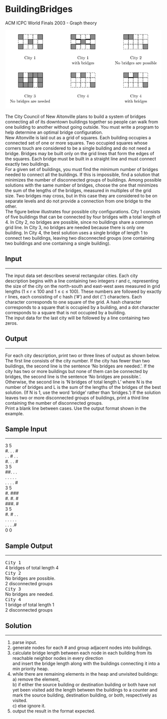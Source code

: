 # BuildingBridges

ACM ICPC World Finals 2003 - Graph theory

![alt](https://github.com/nhays89/BuildingBridges/blob/master/buildingbridges.png)

The City Council of New Altonville plans to build a system of bridges connecting all of its downtown
buildings together so people can walk from one building to another without going outside. You must
write a program to help determine an optimal bridge configuration.</br>
New Altonville is laid out as a grid of squares. Each building occupies a connected set of one or
more squares. Two occupied squares whose corners touch are considered to be a single building and
do not need a bridge. Bridges may be built only on the grid lines that form the edges of the squares.
Each bridge must be built in a straight line and must connect exactly two buildings.</br>
For a given set of buildings, you must find the minimum number of bridges needed to connect all
the buildings. If this is impossible, find a solution that minimizes the number of disconnected groups of
buildings. Among possible solutions with the same number of bridges, choose the one that minimizes
the sum of the lengths of the bridges, measured in multiples of the grid size. Two bridges may cross,
but in this case they are considered to be on separate levels and do not provide a connection from one
bridge to the other.</br>
The figure below illustrates four possible city configurations. City 1 consists of five buildings that
can be connected by four bridges with a total length of 4. In City 2, no bridges are possible, since
no buildings share a common grid line. In City 3, no bridges are needed because there is only one
building. In City 4, the best solution uses a single bridge of length 1 to connect two buildings, leaving
two disconnected groups (one containing two buildings and one containing a single building).</br>

## Input
---
The input data set describes several rectangular cities. Each city description begins with a line containing
two integers r and c, representing the size of the city on the north-south and east-west axes
measured in grid lengths (1 ≤ r ≤ 100 and 1 ≤ c ≤ 100). These numbers are followed by exactly r lines,
each consisting of c hash (‘#’) and dot (‘.’) characters. Each character corresponds to one square of
the grid. A hash character corresponds to a square that is occupied by a building, and a dot character
corresponds to a square that is not occupied by a building.</br>
The input data for the last city will be followed by a line containing two zeros.</br>

## Output 
---
For each city description, print two or three lines of output as shown below. The first line consists of
the city number. If the city has fewer than two buildings, the second line is the sentence ‘No bridges
are needed.’. If the city has two or more buildings but none of them can be connected by bridges, the
second line is the sentence ‘No bridges are possible.’. Otherwise, the second line is ‘N bridges
of total length L’ where N is the number of bridges and L is the sum of the lengths of the bridges
of the best solution. (If N is 1, use the word ‘bridge’ rather than ‘bridges.’) If the solution leaves
two or more disconnected groups of buildings, print a third line containing the number of disconnected
groups.</br>
Print a blank line between cases. Use the output format shown in the example.</br>

## Sample Input
---
3 5</br>
#. . . #</br>
. . # . .</br>
#. . . #</br>
3 5</br>
##. . .</br>
. . . . .</br>
. . . . #</br>
3 5</br>
#. ###</br>
#. #. #</br>
###. #</br>
3 5</br>
#. # . .</br>
. . . . .</br>
. . . .#</br>
0 0</br>

## Sample Output
---

<samp>City 1</samp></br>
4 bridges of total length 4</br>
<samp>City 2</samp></br>
No bridges are possible.</br>
2 disconnected groups</br>
<samp>City 3</samp></br>
No bridges are needed.</br>
<samp>City 4</samp></br>
1 bridge of total length 1</br>
2 disconnected groups</br>

## Solution
---
1) parse input.<br>
2) generate nodes for each # and group adjacent nodes into buildings.<br>
3) calculate bridge length between each node in each building from its reachable neighbor nodes in every direction<br>
   and insert the bridge length along with the buildings connecting it into a min priority heap.<br>
4) while there are remaining elements in the heap and unvisited buildings:<br>
  a) remove the element,<br>
  b) if either the source building or destination building or both have not yet been visited add the length between the buildings
      to a counter and mark the source building, destination building, or both, respectively as visited. <br>
  c) else ignore it.<br>
5) output the result in the format expected.<br>



